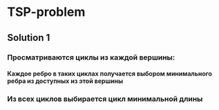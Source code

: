 # TSP-problem
## Solution 1
### Просматриваются циклы из каждой вершины:
#### Каждое ребро в таких циклах получается выбором минимального ребра из доступных из этой вершины
### Из всех циклов выбирается цикл минимальной длины